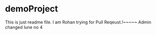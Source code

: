 # demoProject
This is just  readme file.
I am Rohan trying for Pull Reqeust.!~~~~~
Admin changed lune no 4 
